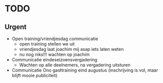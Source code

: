 # TODO
## Urgent
- Open training/vriendjesdag communicatie
	- open training stellen we uit
	- vriendjesdag laat joachim mij asap iets laten weten
	- nu nog niks!!! wachten op joachim
- Communicatie eindeseizoensvergadering
	- Wachten op alle deelnemers, na vergadering uitsturen
- Communicatie Ono gasttraining eind augustus (inschrijving is vol, maar blijft mooie publiciteit)


<!--stackedit_data:
eyJoaXN0b3J5IjpbLTIwMzEwMTQ1NDksLTIxMTcwMDgyMTksNz
A4Mjg2ODU4LDE1NjQ1MDM0MzFdfQ==
-->